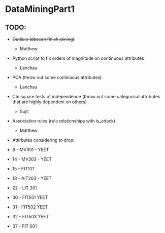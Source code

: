 # DataMiningPart1

## TODO:
- ~~Outliers (dbscan finish joining)~~
  - Matthew
- Python script to fix orders of magnitude on continuous attributes
  - Lanchau  
- PCA (throw out some continuous attributes)
  - Lanchau
- Chi square tests of independence (throw out some categorical attributes that are highly dependent on others)
  - Sujit
- Association rules (rule relationships with is_attack)
  - Matthew

- Attirbutes considering to drop:
- 8 - MV301 - YEET
- 14 - MV303 - YEET
- 15 - FIT101
- 18 - AIT203 - YEET
- 22 - LIT 301
- 30 - FIT501 YEET
- 31 - FIT502 YEET
- 32 - FIT503 YEET
- 37 - FIT 601
